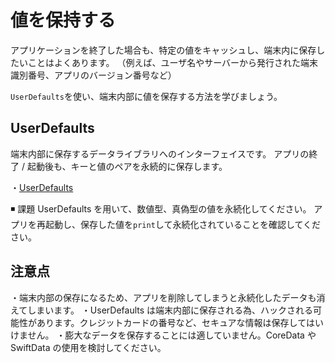 # 値を保持する

アプリケーションを終了した場合も、特定の値をキャッシュし、端末内に保存したいことはよくあります。
（例えば、ユーザ名やサーバーから発行された端末識別番号、アプリのバージョン番号など）

`UserDefaults`を使い、端末内部に値を保存する方法を学びましょう。

## UserDefaults

端末内部に保存するデータライブラリへのインターフェイスです。
アプリの終了 / 起動後も、キーと値のペアを永続的に保存します。

・[UserDefaults](https://developer.apple.com/documentation/foundation/userdefaults)

◾️ 課題
UserDefaults を用いて、数値型、真偽型の値を永続化してください。
アプリを再起動し、保存した値を`print`して永続化されていることを確認してください。

## 注意点

・端末内部の保存になるため、アプリを削除してしまうと永続化したデータも消えてしまいます。
・UserDefaults は端末内部に保存される為、ハックされる可能性があります。クレジットカードの番号など、セキュアな情報は保存してはいけません。
・膨大なデータを保存することには適していません。CoreData や SwiftData の使用を検討してください。
